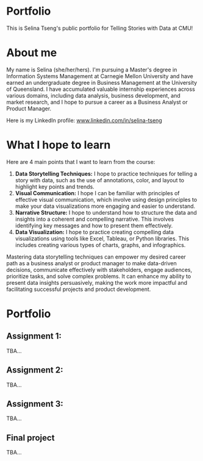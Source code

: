 # Portfolio
This is Selina Tseng's public portfolio for Telling Stories with Data at CMU!


# About me
My name is Selina (she/her/hers). I'm pursuing a Master's degree in Information Systems Management at Carnegie Mellon University and have earned an undergraduate degree in Business Management at the University of Queensland. I have accumulated valuable internship experiences across various domains, including data analysis, business development, and market research, and I hope to pursue a career as a Business Analyst or Product Manager.

Here is my LinkedIn profile: www.linkedin.com/in/selina-tseng 


# What I hope to learn
Here are 4 main points that I want to learn from the course:

1. **Data Storytelling Techniques:** I hope to practice techniques for telling a story with data, such as the use of annotations, color, and layout to highlight key points and trends.
2. **Visual Communication:** I hope I can be familiar with principles of effective visual communication, which involve using design principles to make your data visualizations more engaging and easier to understand.
3. **Narrative Structure:** I hope to understand how to structure the data and insights into a coherent and compelling narrative. This involves identifying key messages and how to present them effectively.
4. **Data Visualization:** I hope to practice creating compelling data visualizations using tools like Excel, Tableau, or Python libraries. This includes creating various types of charts, graphs, and infographics.

Mastering data storytelling techniques can empower my desired career path as a business analyst or product manager to make data-driven decisions, communicate effectively with stakeholders, engage audiences, prioritize tasks, and solve complex problems. It can enhance my ability to present data insights persuasively, making the work more impactful and facilitating successful projects and product development.

# Portfolio

## Assignment 1:
TBA...

## Assignment 2:
TBA...

## Assignment 3:
TBA...

## Final project
TBA...

